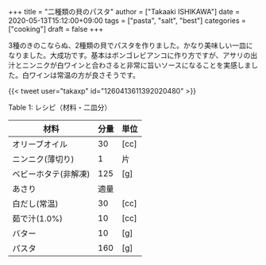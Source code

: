 +++
title = "二種類の貝のパスタ"
author = ["Takaaki ISHIKAWA"]
date = 2020-05-13T15:12:00+09:00
tags = ["pasta", "salt", "best"]
categories = ["cooking"]
draft = false
+++

3種のきのこならぬ、2種類の貝でパスタを作りました。かなり美味しい一皿になりました。大成功です。基本はボンゴレビアンコに作り方ですが、アサリの出汁とニンニクが白ワインと合わさると非常に旨いソースになることを実感しました。白ワインは常温の方が良さそうです。  

{{< tweet user="takaxp" id="1260413611392020480" >}}  

<div class="table-caption">
  <span class="table-number">Table 1</span>:
  レシピ（材料・二皿分）
</div>

| 材料        | 分量 | 単位 |
|-----------|----|----|
| オリーブオイル | 30  | [cc] |
| ニンニク(薄切り) | 1   | 片   |
| ベビーホタテ(非解凍) | 125 | [g]  |
| あさり      | 適量 |      |
| 白だし(常温) | 30  | [cc] |
| 茹で汁(1.0%) | 10  | [cc] |
| バター      | 10  | [g]  |
| パスタ      | 160 | [g]  |